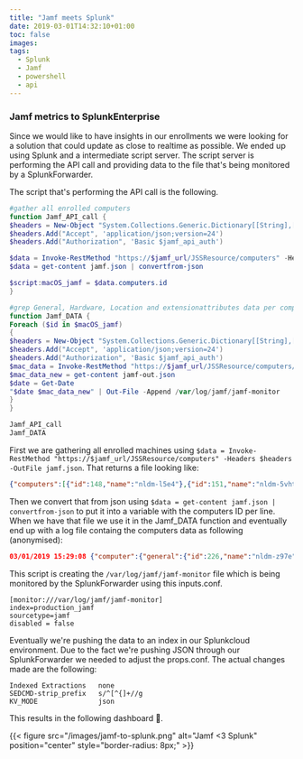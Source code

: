 ```yaml
---
title: "Jamf meets Splunk"
date: 2019-03-01T14:32:10+01:00
toc: false
images:
tags:
  - Splunk
  - Jamf
  - powershell
  - api
---
```


### Jamf metrics to SplunkEnterprise

Since we would like to have insights in our enrollments we were looking for a solution that could update as close to realtime as possible. We ended up using Splunk and a intermediate script server. The script server is performing the API call and providing data to the file that's being monitored by a SplunkForwarder.

The script that's performing the API call is the following.

```powershell
#gather all enrolled computers
function Jamf_API_call {
$headers = New-Object "System.Collections.Generic.Dictionary[[String],[String]]"
$headers.Add("Accept", 'application/json;version=24')
$headers.Add("Authorization", 'Basic $jamf_api_auth')

$data = Invoke-RestMethod "https://$jamf_url/JSSResource/computers" -Headers $headers -OutFile jamf.json
$data = get-content jamf.json | convertfrom-json

$script:macOS_jamf = $data.computers.id
}

#grep General, Hardware, Location and extensionattributes data per computer and add to the log
function Jamf_DATA {
Foreach ($id in $macOS_jamf)
{
$headers = New-Object "System.Collections.Generic.Dictionary[[String],[String]]"
$headers.Add("Accept", 'application/json;version=24')
$headers.Add("Authorization", 'Basic $jamf_api_auth')
$mac_data = Invoke-RestMethod "https://$jamf_url/JSSResource/computers/id/$id/subset/General&Hardware&Location&extensionattributes" -Headers $headers -OutFile jamf-out.json
$mac_data_new = get-content jamf-out.json
$date = Get-Date
"$date $mac_data_new" | Out-File -Append /var/log/jamf/jamf-monitor
}
}

Jamf_API_call
Jamf_DATA
```

First we are gathering all enrolled machines using ```$data = Invoke-RestMethod "https://$jamf_url/JSSResource/computers" -Headers $headers -OutFile jamf.json```. That returns a file looking like:

```json
{"computers":[{"id":148,"name":"nldm-l5e4"},{"id":151,"name":"nldm-5vht"},{"id":152,"name":"nldm-1f61"},{"id":153,"name":"nldm-n86u"},{"id":154,"name":"nldm-bmga"},{"id":165,"name":"nldm-8vjj"},{"id":166,"name":"nldm-9el8"},{"id":168,"name":"nldm-cme4"},{"id":169,"name":"nllm-slr7"},{"id":170,"name":"nldm-o9wm"},{"id":171,"name":"nllm-83em"},{"id":172,"name":"nldm-da30"},{"id":173,"name":"nldm-a9p2"},{"id":174,"name":"nllm-pviq"},{"id":181,"name":"nldm-4o5x"},{"id":184,"name":"nldm-iwn9"},{"id":185,"name":"nldm-yr93"},{"id":205,"name":"nllm-el3h"},{"id":210,"name":"nllm-a4ri"},{"id":211,"name":"nldm-hrzi (2)"},{"id":212,"name":"nllm-8vxm"},{"id":221,"name":"nldm-3xsd"},{"id":222,"name":"nldm-2i3l"},{"id":224,"name":"nldm-9139"},{"id":225,"name":"nldm-4g1t"},{"id":226,"name":"nldm-z97e"}]}
```

Then we convert that from json using ```$data = get-content jamf.json | convertfrom-json``` to put it into a variable with the computers ID per line. When we have that file we use it in the Jamf_DATA function and eventually end up with a log file containg the computers data as following (anonymised):

```json
03/01/2019 15:29:08 {"computer":{"general":{"id":226,"name":"nldm-z97e","mac_address":"xxx","alt_mac_address":"xxx","ip_address":"xxx","last_reported_ip":"xxx","serial_number":"xxx","udid":"xxx","jamf_version":"10.9.0-t1544463445","platform":"Mac","barcode_1":"","barcode_2":"","asset_tag":"","remote_management":{"managed":true,"management_username":"macadmin","management_password_sha256":"xxx"},"mdm_capable":true,"mdm_capable_users":{"mdm_capable_user":"xxx"},"management_status":{"enrolled_via_dep":true,"user_approved_enrollment":true,"user_approved_mdm":true},"report_date":"2019-03-01 09:49:19","report_date_epoch":1551433759204,"report_date_utc":"2019-03-01T09:49:19.204+0000","last_contact_time":"2019-03-01 14:10:28","last_contact_time_epoch":1551449428195,"last_contact_time_utc":"2019-03-01T14:10:28.195+0000","initial_entry_date":"2019-03-01","initial_entry_date_epoch":1551429401260,"initial_entry_date_utc":"2019-03-01T08:36:41.260+0000","last_cloud_backup_date_epoch":0,"last_cloud_backup_date_utc":"","last_enrolled_date_epoch":1551429428657,"last_enrolled_date_utc":"2019-03-01T08:37:08.657+0000","distribution_point":"","sus":"","netboot_server":"","site":{"id":-1,"name":"None"},"itunes_store_account_is_active":false},"location":{"username":"erol.simsir","realname":"Erol Simsir","real_name":"Erol Simsir","email_address":"xxx","position":"Developer","phone":"","phone_number":"","department":"","building":"xxx","room":""},"hardware":{"make":"Apple","model":"13-inch MacBook Pro (Early 2015)","model_identifier":"MacBookPro12,1","os_name":"Mac OS X","os_version":"10.14.3","os_build":"18D42","master_password_set":false,"active_directory_status":"xxx","service_pack":"","processor_type":"Intel Core i7","processor_architecture":"x86_64","processor_speed":0,"processor_speed_mhz":0,"number_processors":1,"number_cores":2,"total_ram":16384,"total_ram_mb":16384,"boot_rom":"180.0.0.0.0","bus_speed":0,"bus_speed_mhz":0,"battery_capacity":96,"cache_size":4096,"cache_size_kb":4096,"available_ram_slots":0,"optical_drive":"","nic_speed":"10/100/1000","smc_version":"2.28f7","ble_capable":true,"sip_status":"Enabled","gatekeeper_status":"App Store and identified developers","xprotect_version":"2101","institutional_recovery_key":"Not Present","disk_encryption_configuration":"","filevault2_users":[],"storage":[{"disk":"disk0","model":"APPLE SSD SM0512G","revision":"BXZ13A0Q","serial_number":"xxx","size":0,"drive_capacity_mb":0,"connection_type":"NO","smart_status":"Verified","partition":{"name":"Macintosh HD (Boot Partition)","size":476902,"type":"boot","partition_capacity_mb":476902,"percentage_full":3,"filevault_status":"Not Encrypted","filevault_percent":0,"filevault2_status":"Not Encrypted","filevault2_percent":0,"boot_drive_available_mb":0,"lvgUUID":"","lvUUID":"","pvUUID":""}},{"disk":"disk2","model":"","revision":"","serial_number":"","size":0,"drive_capacity_mb":0,"connection_type":"","smart_status":"","partition":{"name":"Google Chrome","size":195,"type":"other","partition_capacity_mb":195,"percentage_full":100,"filevault_status":"Not Encrypted","filevault_percent":0,"filevault2_status":"Not Encrypted","filevault2_percent":0}}],"mapped_printers":[{"name":"xxx @ xxx","uri":"ipp://xxx%20%40%20Lisa%E2%80%99s%20MacBook%20Pro._ipp._tcp.local./cups","type":"Xerox WorkCentre 6605DN","location":"Weena Copyroom 8A"}]},"extension_attributes":[{"id":1,"name":"coolblue-enrolled","type":"String","value":"3"},{"id":7,"name":"coolblue-filevault","type":"String","value":"FileVault is Off."},{"id":4,"name":"coolblue-initial-hostname","type":"String","value":"nldm-z97e"},{"id":5,"name":"Host name","type":"String","value":"nldm-z97e"},{"id":2,"name":"Last User","type":"String","value":""},{"id":3,"name":"R","type":"String","value":"Not Installed"},{"id":6,"name":"Uptime","type":"String","value":"10:49  up  1:06, 1 user, load averages: 2.13 1.67 1.48"}]}}
```

This script is creating the ```/var/log/jamf/jamf-monitor``` file which is being monitored by the SplunkForwarder using this inputs.conf.

```
[monitor:///var/log/jamf/jamf-monitor]
index=production_jamf
sourcetype=jamf
disabled = false
```

Eventually we're pushing the data to an index in our Splunkcloud environment. Due to the fact we're pushing JSON through our SplunkForwarder we needed to adjust the props.conf. The actual changes made are the following:

```
Indexed Extractions   none
SEDCMD-strip_prefix   s/^[^{]+//g
KV_MODE               json
```

This results in the following dashboard 🧐.

{{< figure src="/images/jamf-to-splunk.png" alt="Jamf <3 Splunk" position="center" style="border-radius: 8px;" >}}
